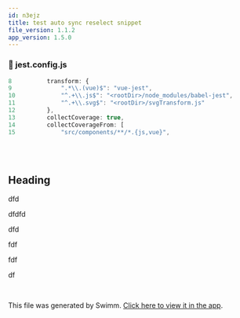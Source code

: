 ```yaml
---
id: n3ejz
title: test auto sync reselect snippet
file_version: 1.1.2
app_version: 1.5.0
---
```



<!-- NOTE-swimm-snippet: the lines below link your snippet to Swimm -->
### 📄 jest.config.js
```javascript
8          transform: {
9              ".*\\.(vue)$": "vue-jest",
10             "^.+\\.js$": "<rootDir>/node_modules/babel-jest",
11             "^.+\\.svg$": "<rootDir>/svgTransform.js" 
12         },
13         collectCoverage: true,
14         collectCoverageFrom: [
15             "src/components/**/*.{js,vue}",
```

<br/>

<br/>

## Heading

dfd

dfdfd

dfd

fdf

fdf

df

<br/>

This file was generated by Swimm. [Click here to view it in the app](/repos/Z2l0aHViJTNBJTNBdGVzdC1wcm9qZWN0JTNBJTNBbmFkYXYtc3dpbW0=/docs/n3ejz).

